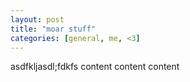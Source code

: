 ```yaml
---
layout: post
title: "moar stuff"
categories: [general, me, <3]
---
```


asdfkljasdl;fdkfs 
content content content 




